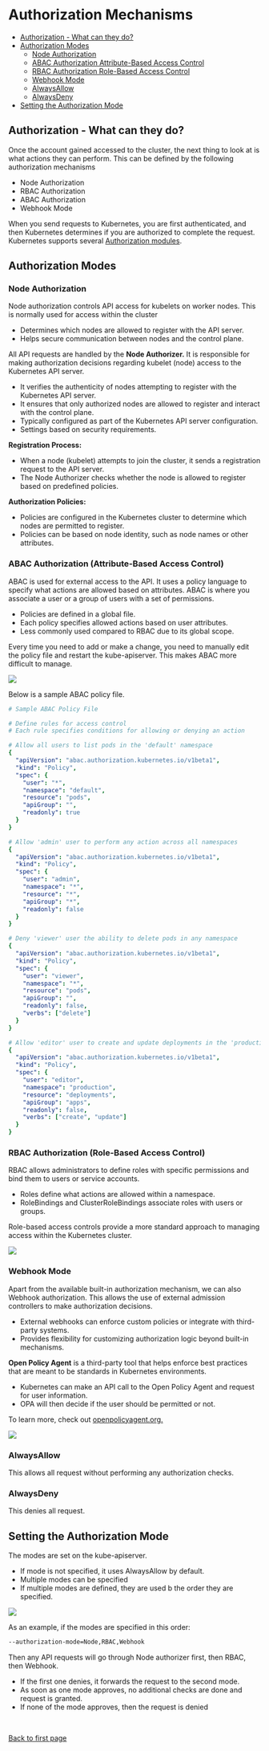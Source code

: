 
# Authorization Mechanisms 

- [Authorization - What can they do?](#authorization---what-can-they-do)
- [Authorization Modes](#authorization-modes)
    - [Node Authorization](#node-authorization)
    - [ABAC Authorization Attribute-Based Access Control](#abac-authorization-attribute-based-access-control)
    - [RBAC Authorization Role-Based Access Control](#rbac-authorization-role-based-access-control)
    - [Webhook Mode](#webhook-mode)
    - [AlwaysAllow](#alwaysallow)
    - [AlwaysDeny](#alwaysdeny)
- [Setting the Authorization Mode](#setting-the-authorization-mode)


## Authorization - What can they do?

Once the account gained accessed to the cluster, the next thing to look at is what actions they can perform. This can be defined by the following authorization mechanisms

- Node Authorization 
- RBAC Authorization 
- ABAC Authorization 
- Webhook Mode

When you send requests to Kubernetes, you are first authenticated, and then Kubernetes determines if you are authorized to complete the request. Kubernetes supports several [Authorization modules](https://kubernetes.io/docs/reference/access-authn-authz/authorization/#authorization-modules).

## Authorization Modes 

### Node Authorization

Node authorization controls API access for kubelets on worker nodes. This is normally used for access within the cluster

- Determines which nodes are allowed to register with the API server.
- Helps secure communication between nodes and the control plane.

All API requests are handled by the **Node Authorizer.** It is responsible for making authorization decisions regarding kubelet (node) access to the Kubernetes API server.

- It verifies the authenticity of nodes attempting to register with the Kubernetes API server.
- It ensures that only authorized nodes are allowed to register and interact with the control plane. 
- Typically configured as part of the Kubernetes API server configuration.
- Settings based on security requirements.

**Registration Process:**

- When a node (kubelet) attempts to join the cluster, it sends a registration request to the API server.
- The Node Authorizer checks whether the node is allowed to register based on predefined policies.

**Authorization Policies:**

- Policies are configured in the Kubernetes cluster to determine which nodes are permitted to register.
- Policies can be based on node identity, such as node names or other attributes.


### ABAC Authorization (Attribute-Based Access Control)

ABAC is used for external access to the API. It uses a policy language to specify what actions are allowed based on attributes. ABAC is where you associate a user or a group of users with a set of permissions.

- Policies are defined in a global file.
- Each policy specifies allowed actions based on user attributes.
- Less commonly used compared to RBAC due to its global scope.

Every time you need to add or make a change, you need to manually edit the policy file and restart the kube-apiserver. This makes ABAC more difficult to manage.

![](../../Images/abac-screenshot.png)

Below is a sample ABAC policy file. 

```yaml 
# Sample ABAC Policy File

# Define rules for access control
# Each rule specifies conditions for allowing or denying an action

# Allow all users to list pods in the 'default' namespace
{
  "apiVersion": "abac.authorization.kubernetes.io/v1beta1",
  "kind": "Policy",
  "spec": {
    "user": "*",
    "namespace": "default",
    "resource": "pods",
    "apiGroup": "",
    "readonly": true
  }
}

# Allow 'admin' user to perform any action across all namespaces
{
  "apiVersion": "abac.authorization.kubernetes.io/v1beta1",
  "kind": "Policy",
  "spec": {
    "user": "admin",
    "namespace": "*",
    "resource": "*",
    "apiGroup": "*",
    "readonly": false
  }
}

# Deny 'viewer' user the ability to delete pods in any namespace
{
  "apiVersion": "abac.authorization.kubernetes.io/v1beta1",
  "kind": "Policy",
  "spec": {
    "user": "viewer",
    "namespace": "*",
    "resource": "pods",
    "apiGroup": "",
    "readonly": false,
    "verbs": ["delete"]
  }
}

# Allow 'editor' user to create and update deployments in the 'production' namespace
{
  "apiVersion": "abac.authorization.kubernetes.io/v1beta1",
  "kind": "Policy",
  "spec": {
    "user": "editor",
    "namespace": "production",
    "resource": "deployments",
    "apiGroup": "apps",
    "readonly": false,
    "verbs": ["create", "update"]
  }
}  
```

### RBAC Authorization (Role-Based Access Control)

RBAC allows administrators to define roles with specific permissions and bind them to users or service accounts.
- Roles define what actions are allowed within a namespace.
- RoleBindings and ClusterRoleBindings associate roles with users or groups.

Role-based access controls provide a more standard approach to managing access within the Kubernetes cluster.

![](../../Images/rbac-k8s-screenshot.png)

### Webhook Mode

Apart from the available built-in authorization mechanism, we can also Webhook authorization. This allows the use of external admission controllers to make authorization decisions.

- External webhooks can enforce custom policies or integrate with third-party systems.
- Provides flexibility for customizing authorization logic beyond built-in mechanisms.

**Open Policy Agent** is a third-party tool that helps enforce best practices that are meant to be standards in Kubernetes environments.

- Kubernetes can make an API call to the Open Policy Agent and request for user information.
- OPA will then decide if the user should be permitted or not.

To learn more, check out [openpolicyagent.org.](https://www.openpolicyagent.org/)

![](../../Images/k8s-opa-agent.png)


### AlwaysAllow

This allows all request without performing any authorization checks. 

### AlwaysDeny 

This denies all request.

## Setting the Authorization Mode 

The modes are set on the kube-apiserver.

- If mode is not specified, it uses AlwaysAllow by default.
- Multiple modes can be specified
- If multiple modes are defined, they are used b the order they are specified.

![](../../Images/setting-the-authorization-mode.png)

As an example, if the modes are specified in this order:

```bash
--authorization-mode=Node,RBAC,Webhook
```

Then any API requests will go through Node authorizer first, then RBAC, then Webhook. 

- If the first one denies, it forwards the request to the second mode. 
- As soon as one mode approves, no additional checks are done and request is granted.
- If none of the mode approves, then the request is denied




<br>

[Back to first page](../../README.md#kubernetes-security)

